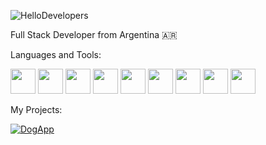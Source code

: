 ![HelloDevelopers](https://hello-developers.com/wp-content/uploads/2018/10/facebook-og.jpg)

Full Stack Developer from Argentina :argentina:

Languages and Tools:

<img src="https://4.bp.blogspot.com/-_YSVTe2ekBU/XKMntJDH0ZI/AAAAAAAAXNk/3d48i_XShWwvoMNj0YJWp2J4_Woh9dzGgCLcBGAs/s1600/reactjs%2Btutorial.png" width=40px height=40px> <img src="https://upload.wikimedia.org/wikipedia/commons/4/49/Redux.png" width=40px height=40px> <img src="https://cdn-icons-png.flaticon.com/512/5968/5968292.png" width=40px height=40px> <img src="https://cdn.icon-icons.com/icons2/2389/PNG/512/git_logo_icon_145254.png" width=40px height=40px> <img src="https://cdn-icons-png.flaticon.com/512/919/919825.png" width=40px height=40px> <img src="https://user-images.githubusercontent.com/24623425/36042969-f87531d4-0d8a-11e8-9dee-e87ab8c6a9e3.png" width=40px height=40px> <img src="https://pics.freeicons.io/uploads/icons/png/17839680241551942828-512.png" width=40px height=40px> <img src="https://upload.wikimedia.org/wikipedia/commons/6/64/Expressjs.png" width=40px height=40px> <img src="https://cdn-icons-png.flaticon.com/512/919/919827.png" width=40px height=40px> 
 
My Projects:
 
 [![DogApp](https://github.com/Razgrizsx/PI-Dogs-main/issues/1#issue-1423110021)](https://github.com/Razgrizsx/PI-Dogs-main)



